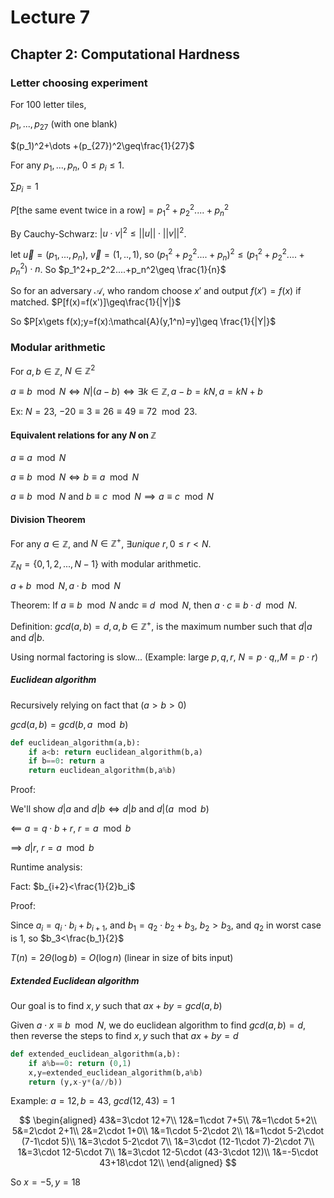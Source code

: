 # Lecture 7

## Chapter 2: Computational Hardness

### Letter choosing experiment

For 100 letter tiles,

$p_1,...,p_{27}$ (with one blank)

$(p_1)^2+\dots +(p_{27})^2\geq\frac{1}{27}$

For any $p_1,...,p_n$, $0\leq p_i\leq 1$.

$\sum p_i=1$

$P[\text{the same event twice in a row}]=p_1^2+p_2^2....+p_n^2$

By Cauchy-Schwarz: $|u\cdot v|^2 \leq ||u||\cdot ||v||^2$.

let $\vec{u}=(p_1,...,p_n)$, $\vec{v}=(1,..,1)$, so $(p_1^2+p_2^2....+p_n)^2\leq (p_1^2+p_2^2....+p_n^2)\cdot n$. So $p_1^2+p_2^2....+p_n^2\geq \frac{1}{n}$

So for an adversary $\mathcal{A}$, who random choose $x'$ and output $f(x')=f(x)$ if matched. $P[f(x)=f(x')]\geq\frac{1}{|Y|}$

So $P[x\gets f(x);y=f(x):\mathcal{A}(y,1^n)=y]\geq \frac{1}{|Y|}$

### Modular arithmetic

For $a,b\in \mathbb{Z}$, $N\in \mathbb{Z}^2$

$a\equiv b \mod N\iff N|(a-b)\iff \exists k\in \mathbb{Z}, a-b=kN,a=kN+b$

Ex: $N=23$, $-20\equiv 3\equiv 26\equiv 49\equiv 72\mod 23$.

#### Equivalent relations for any $N$ on $\mathbb{Z}$

$a\equiv a\mod N$

$a\equiv b\mod N\iff b\equiv a\mod N$

$a\equiv b\mod N$ and $b\equiv c\mod N\implies a\equiv c\mod N$

#### Division Theorem

For any $a\in \mathbb{Z}$, and $N\in\mathbb{Z}^+$, $\exists unique\ r,0\leq r<N$.

$\mathbb{Z}_N=\{0,1,2,...,N-1\}$ with modular arithmetic.

$a+b\mod N,a\cdot b\mod N$

Theorem: If $a\equiv b\mod N$ and$c\equiv d\mod N$, then $a\cdot c\equiv b\cdot d\mod N$.

Definition: $gcd(a,b)=d,a,b\in \mathbb{Z}^+$, is the maximum number such that $d|a$ and $d|b$.

Using normal factoring is slow... (Example: large $p,q,r$, $N=p\cdot q,,M=p\cdot r$)

##### Euclidean algorithm

Recursively relying on fact that $(a>b>0)$

$gcd(a,b)=gcd(b,a\mod b)$

```python
def euclidean_algorithm(a,b):
    if a<b: return euclidean_algorithm(b,a)
    if b==0: return a
    return euclidean_algorithm(b,a%b)
```

Proof:

We'll show $d|a$ and $d|b\iff d|b$ and $d|(a\mod b)$

$\impliedby$ $a=q\cdot b+r$, $r=a\mod b$

$\implies$ $d|r$, $r=a\mod b$

Runtime analysis:

Fact: $b_{i+2}<\frac{1}{2}b_i$

Proof:

Since $a_i=q_i\cdot b_i+b_{i+1}$, and $b_1=q_2\cdot b_2+b_3$, $b_2>b_3$, and $q_2$ in worst case is $1$, so $b_3<\frac{b_1}{2}$

$T(n)=2\Theta(\log b)=O(\log n)$ (linear in size of bits input)

##### Extended Euclidean algorithm

Our goal is to find $x,y$ such that $ax+by=gcd(a,b)$

Given $a\cdot x\equiv b\mod N$, we do euclidean algorithm to find $gcd(a,b)=d$, then reverse the steps to find $x,y$ such that $ax+by=d$

```python
def extended_euclidean_algorithm(a,b):
    if a%b==0: return (0,1)
    x,y=extended_euclidean_algorithm(b,a%b)
    return (y,x-y*(a//b))
```

Example: $a=12,b=43$, $gcd(12,43)=1$

$$
\begin{aligned}
43&=3\cdot 12+7\\
12&=1\cdot 7+5\\
7&=1\cdot 5+2\\
5&=2\cdot 2+1\\
2&=2\cdot 1+0\\
1&=1\cdot 5-2\cdot 2\\
1&=1\cdot 5-2\cdot (7-1\cdot 5)\\
1&=3\cdot 5-2\cdot 7\\
1&=3\cdot (12-1\cdot 7)-2\cdot 7\\
1&=3\cdot 12-5\cdot 7\\
1&=3\cdot 12-5\cdot (43-3\cdot 12)\\
1&=-5\cdot 43+18\cdot 12\\
\end{aligned}
$$

So $x=-5,y=18$
